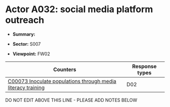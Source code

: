 # Actor A032: social media platform outreach 

* **Summary:** 

* **Sector:** S007

* **Viewpoint:** FW02


| Counters | Response types |
| -------- | -------------- |
| [C00073 Inoculate populations through media literacy training](../../generated_pages/counters/C00073.md) | D02 |


DO NOT EDIT ABOVE THIS LINE - PLEASE ADD NOTES BELOW
